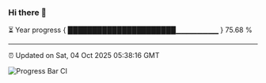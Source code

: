 ### Hi there 👋

⏳ Year progress { ██████████████████████▁▁▁▁▁▁▁▁ } 75.68 %

---

⏰ Updated on Sat, 04 Oct 2025 05:38:16 GMT

![Progress Bar CI](https://github.com/IshwaranRudhara/GIT-ACTION/workflows/Progress%20Bar%20CI/badge.svg)
